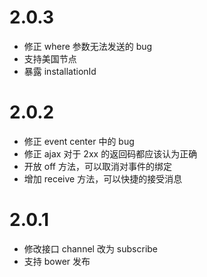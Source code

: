 # 2.0.3
* 修正 where 参数无法发送的 bug
* 支持美国节点
* 暴露 installationId

# 2.0.2
* 修正 event center 中的 bug
* 修正 ajax 对于 2xx 的返回码都应该认为正确
* 开放 off 方法，可以取消对事件的绑定
* 增加 receive 方法，可以快捷的接受消息

# 2.0.1
* 修改接口 channel 改为 subscribe
* 支持 bower 发布